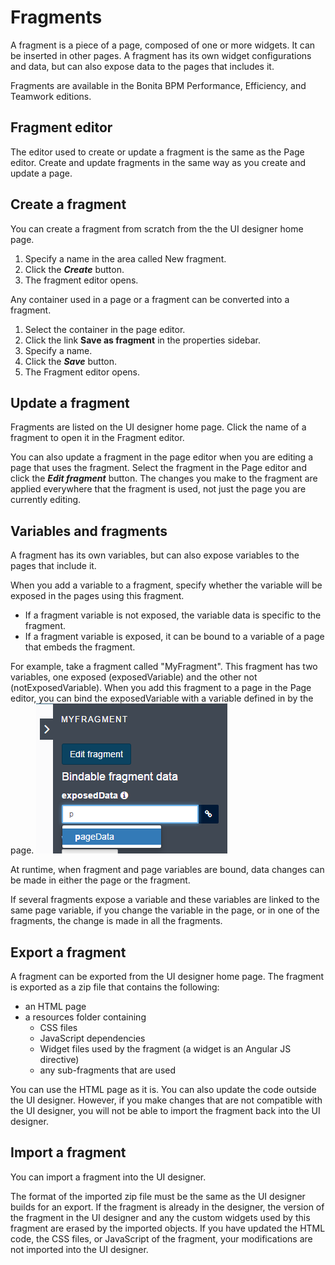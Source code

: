 # Fragments

A fragment is a piece of a page, composed of one or more widgets. It can be inserted in other pages. A fragment has its own widget configurations and data, but can also expose data to the pages that includes it.

Fragments are available in the Bonita BPM Performance, Efficiency, and Teamwork editions.

## Fragment editor

The editor used to create or update a fragment is the same as the Page editor. Create and update fragments in the same way as you create and update a page. 

## Create a fragment

You can create a fragment from scratch from the the UI designer home page. 

1. Specify a name in the area called New fragment.
2. Click the **_Create_** button. 
3. The fragment editor opens.

Any container used in a page or a fragment can be converted into a fragment. 

1. Select the container in the page editor.
2. Click the link **Save as fragment** in the properties sidebar.
3. Specify a name.
4. Click the **_Save_** button. 
5. The Fragment editor opens.

## Update a fragment

Fragments are listed on the UI designer home page. Click the name of a fragment to open it in the Fragment editor.

You can also update a fragment in the page editor when you are editing a page that uses the fragment. Select the fragment in the Page editor and click the **_Edit fragment_** button. The changes you make to the fragment are applied everywhere that the fragment is used, not just the page you are currently editing. 

## Variables and fragments

A fragment has its own variables, but can also expose variables to the pages that include it.

When you add a variable to a fragment, specify whether the variable will be exposed in the pages using this fragment. 

* If a fragment variable is not exposed, the variable data is specific to the fragment.
* If a fragment variable is exposed, it can be bound to a variable of a page that embeds the fragment. 

For example, take a fragment called "MyFragment". This fragment has two variables, one exposed (exposedVariable) and the other not (notExposedVariable). When you add this fragment to a page in the Page editor, you can bind the exposedVariable with a variable defined in by the page.
![Exposing variables when adding a fragment to a page](images/images-6_0/fragment.png)

At runtime, when fragment and page variables are bound, data changes can be made in either the page or the fragment. 

If several fragments expose a variable and these variables are linked to the same page variable, if you change the variable in the page, or in one of the fragments, the change is made in all the fragments.

## Export a fragment

A fragment can be exported from the UI designer home page. The fragment is exported as a zip file that contains the following:

* an HTML page
* a resources folder containing
  * CSS files
  * JavaScript dependencies
  * Widget files used by the fragment (a widget is an Angular JS directive)
  * any sub-fragments that are used

You can use the HTML page as it is. You can also update the code outside the UI designer. However, if you make changes that are not compatible with the UI designer, you will not be able to import the fragment back into the UI designer.

## Import a fragment 

You can import a fragment into the UI designer. 

The format of the imported zip file must be the same as the UI designer builds for an export. 
If the fragment is already in the designer, the version of the fragment in the UI designer and any the custom widgets used by this fragment are erased by the imported objects. If you have updated the HTML code, the CSS files, or JavaScript of the fragment, your modifications are not imported into the UI designer.
